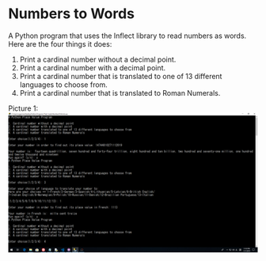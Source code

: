 # Numbers to Words
A Python program that uses the Inflect library to read numbers as words.
Here are the four things it does:
1. Print a cardinal number without a decimal point.
2. Print a cardinal number with a decimal point.
3. Print a cardinal number that is translated to one of 13 different languages to choose from.
4. Print a cardinal number that is translated to Roman Numerals.

Picture 1: 
![alt text][logo]

[logo]: https://github.com/Bruce7791/Numbers-to-Words/blob/master/Numbers%20to%20Words%20Output.png "Logo Title Text 2"
